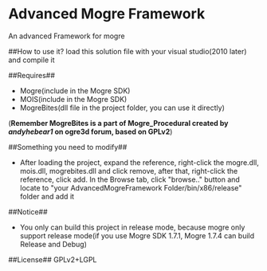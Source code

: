  Advanced Mogre Framework
=============
An advanced Framework for mogre

##How to use it?
load this solution file with your visual studio(2010 later) and compile it

##Requires##
* Mogre(include in the Mogre SDK)
* MOIS(include in the Mogre SDK)
* MogreBites(dll file in the project folder, you can use it directly)
<p>(<b>Remember MogreBites is a part of Mogre_Procedural created by <i>andyhebear1</i> on ogre3d forum, based on GPLv2</b>)

##Something you need to modify##
* After loading the project, expand the reference, right-click the mogre.dll, mois.dll, mogrebites.dll and click remove, after that, right-click the reference, click add. In the Browse tab, click "browse.." button and locate to "your AdvancedMogreFramework Folder/bin/x86/release" folder and add it

##Notice##
* You only can build this project in release mode, because mogre only support release mode(if you use Mogre SDK 1.7.1, Mogre 1.7.4 can build Release and Debug)

##License##
GPLv2+LGPL
